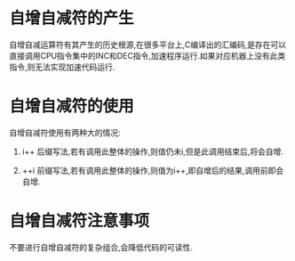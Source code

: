 
# 自增自减符的产生

自增自减运算符有其产生的历史根源,在很多平台上,C编译出的汇编码,是存在可以直接调用CPU指令集中的INC和DEC指令,加速程序运行.如果对应机器上没有此类指令,则无法实现加速代码运行.

# 自增自减符的使用

自增自减符使用有两种大的情况:

1. i++
后缀写法,若有调用此整体的操作,则值仍未i,但是此调用结束后,将会自增.

2. ++i
前缀写法,若有调用此整体的操作,则值为i++,即自增后的结果,调用前即会自增.

# 自增自减符注意事项
不要进行自增自减符的复杂组合,会降低代码的可读性.